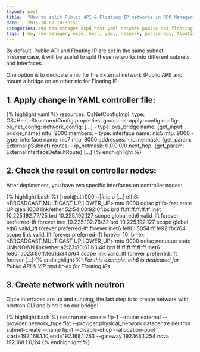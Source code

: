 ```yaml
---
layout: post
title:  "How to split Public API & Floating IP networks in RDO Manager / OSP-d"
date:   2015-10-02 10:30:51
categories: rdo rdo-manager ospd heat yaml network public-api floating-ip
tags: [rdo, rdo-manager, ospd, heat, yaml, network, public-api, floating-ip]
---
```


By default, Public API and Floating IP are set in the same subnet.   
In some case, it will be useful to split these networks into different subnets and interfaces.   

One option is to dedicate a nic for the External network (Public API) and mount a bridge on an other nic for Floating IP:    

## 1. Apply change in YAML controller file:

{% highlight yaml %}
resources:
  OsNetConfigImpl:
    type: OS::Heat::StructuredConfig
    properties:
      group: os-apply-config
      config:
        os_net_config:
          network_config:
          [...]
          - type: ovs_bridge
            name: {get_input: bridge_name}
            mtu: 9000
            members:
             - type: interface
               name: nic5
               mtu: 9000
          - type: interface
            name: nic7
            mtu: 9000
            addresses:
             - ip_netmask: {get_param: ExternalIpSubnet}
            routes:
             - ip_netmask: 0.0.0.0/0
               next_hop: {get_param: ExternalInterfaceDefaultRoute}
            [...]
{% endhighlight %}

## 2. Check the result on controller nodes:

After deployment, you have two specific interfaces on controller nodes:    

{% highlight bash %}
[root@ctlr000 ~]# ip a
[...]
eth6: <BROADCAST,MULTICAST,UP,LOWER_UP> mtu 9000 qdisc pfifo-fast state UP qlen 1000
    link/ether 52:54:00:92:0f:bc brd ff:ff:ff:ff:ff:ff
    inet 10.225.192.77/25 brd 10.225.192.127 scope global eth6
       valid_lft forever preferred-lft forever
    inet 10.225.192.76/32 brd 10.225.192.127 scope global eth6
       valid_lft forever preferred-lft forever
    inet6 fe80::5054:ff:fe92:fbc/64 scope link
       valid_lft forever preferred-lft forever
10: br-ex: <BROADCAST,MULTICAST,UP,LOWER_UP> mtu 9000 qdisc noqueue state UNKNOWN
    link/ether a2:23:80:61:b3:4d brd ff:ff:ff:ff:ff:ff
    inet6 fe80::a023:80ff:fe61:b34d/64 scope link
       valid_lft forever preferred_lft forever
[...]
{% endhighlight %}
_For this example: eth6 is dedicated for Public API & VIP and br-ex for Floating IPs_    

## 3. Create network with neutron

Once interfaces are up and running, the last step is to create network with neutron CLI and bind it on our bridge:    

{% highlight bash %}
neutron net-create fip-1 --router:external --provider:network_type flat --provider:physical_network datacentre
neutron subnet-create --name fip-1 --disable-dhcp --allocation-pool start=192.168.1.10,end=192.168.1.253  --gateway 192.168.1.254 nova 192.168.1.0/24
{% endhighlight %}

